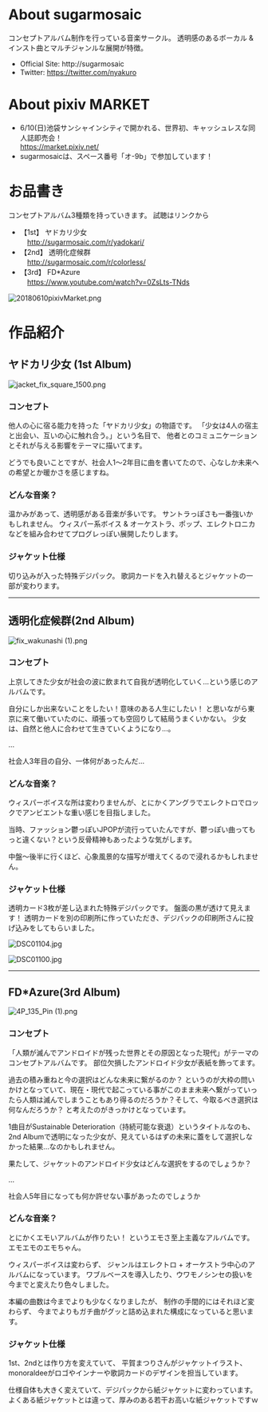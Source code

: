 # About sugarmosaic
コンセプトアルバム制作を行っている音楽サークル。
透明感のあるボーカル & インスト曲とマルチジャンルな展開が特徴。

* Official Site: http://sugarmosaic
* Twitter: https://twitter.com/nyakuro

# About pixiv MARKET
* 6/10(日)池袋サンシャインシティで開かれる、世界初、キャッシュレスな同人誌即売会！  
https://market.pixiv.net/
* sugarmosaicは、スペース番号「オ-9b」で参加しています！

# お品書き
コンセプトアルバム3種類を持っていきます。
試聴はリンクから

* 【1st】 ヤドカリ少女  
　http://sugarmosaic.com/r/yadokari/
* 【2nd】 透明化症候群  
　http://sugarmosaic.com/r/colorless/
* 【3rd】 FD*Azure  
　https://www.youtube.com/watch?v=0ZsLts-TNds

![20180610pixivMarket.png](resources/568303E45FDF69F61F860A089CB7EE9C.png)

# 作品紹介
## ヤドカリ少女 (1st Album)

![jacket\_fix\_square\_1500.png](resources/C3C9A238E5E68BF2DCE13C61F1465DD4.png)

### コンセプト

他人の心に宿る能力を持った「ヤドカリ少女」の物語です。
「少女は4人の宿主と出会い、互いの心に触れ合う。」という名目で、
他者とのコミュニケーションとそれが与える影響をテーマに描いてます。

どうでも良いことですが、社会人1〜2年目に曲を書いてたので、心なしか未来への希望とか暖かさを感じますね。

### どんな音楽？
温かみがあって、透明感がある音楽が多いです。
サントラっぽさも一番強いかもしれません。
ウィスパー系ボイス & オーケストラ、ポップ、エレクトロニカなどを組み合わせてプログレっぽい展開したりします。

### ジャケット仕様
切り込みが入った特殊デジパック。
歌詞カードを入れ替えるとジャケットの一部が変わります。

- - -

## 透明化症候群(2nd Album)

![fix\_wakunashi (1).png](resources/5912C1063170F5269349363F7711F370.png)

### コンセプト
上京してきた少女が社会の波に飲まれて自我が透明化していく…という感じのアルバムです。

自分にしか出来ないことをしたい！意味のある人生にしたい！
と思いながら東京に来て働いていたのに、頑張っても空回りして結局うまくいかない。
少女は、自然と他人に合わせて生きていくようになり…。

…

社会人3年目の自分、一体何があったんだ…


### どんな音楽？
ウィスパーボイスな所は変わりませんが、とにかくアングラでエレクトロでロックでアンビエントな重い感じを目指しました。

当時、ファッション鬱っぽいJPOPが流行っていたんですが、鬱っぽい曲ってもっと違くない？という反骨精神もあったような気がします。

中盤〜後半に行くほど、心象風景的な描写が増えてくるので浸れるかもしれません。

### ジャケット仕様
透明カード3枚が差し込まれた特殊デジパックです。
盤面の黒が透けて見えます！
透明カードを別の印刷所に作っていただき、デジパックの印刷所さんに投げ込みをしてもらいました。

![DSC01104.jpg](resources/6D49EF38FF4DE3C7A583E617918174FC.jpg)

![DSC01100.jpg](resources/03A291768E4E297C6BB3505389EF626B.jpg)

- - -

## FD*Azure(3rd Album)

![4P\_135\_Pin (1).png](resources/16B57A171D6629B20DA19A35353D4643.png)

### コンセプト

「人類が滅んでアンドロイドが残った世界とその原因となった現代」がテーマのコンセプトアルバムです。
部位欠損したアンドロイド少女が表紙を飾ってます。

過去の積み重ねと今の選択はどんな未来に繋がるのか？
というのが大枠の問いかけとなっていて、現在・現代で起こっている事がこのまま未来へ繋がっていったら人類は滅んでしまうこともあり得るのだろうか？そして、今取るべき選択は何なんだろうか？
と考えたのがきっかけとなっています。

1曲目がSustainable Deterioration（持続可能な衰退）というタイトルなのも、2nd Albumで透明になった少女が、見えているはずの未来に蓋をして選択しなかった結果…なのかもしれません。

果たして、ジャケットのアンドロイド少女はどんな選択をするのでしょうか？

...  

社会人5年目になっても何か許せない事があったのでしょうか


### どんな音楽？

とにかくエモいアルバムが作りたい！
というエモさ至上主義なアルバムです。エモエモのエモちゃん。

ウィスパーボイスは変わらず、
ジャンルはエレクトロ + オーケストラ中心のアルバムになっています。
ワブルベースを導入したり、ウワモノシンセの扱いを今までと変えたり色々しました。

本編の曲数は今までよりも少なくなりましたが、
制作の手間的にはそれほど変わらず、
今までよりもガチ曲がグッと詰め込まれた構成になっていると思います。


### ジャケット仕様
1st、2ndとは作り方を変えていて、
平賀まつりさんがジャケットイラスト、
monoraldeeがロゴやインナーや歌詞カードのデザインを担当しています。

仕様自体も大きく変えていて、デジパックから紙ジャケットに変わっています。
よくある紙ジャケットとは違って、厚みのある若干お高いな紙ジャケットですｗ
